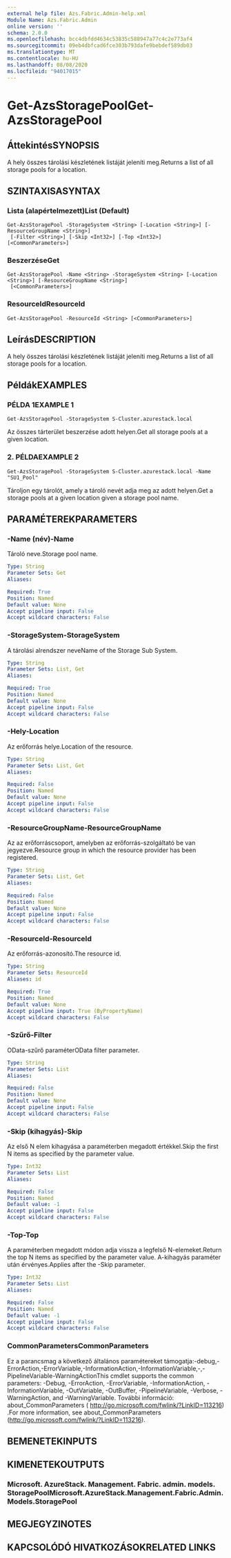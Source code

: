 ```yaml
---
external help file: Azs.Fabric.Admin-help.xml
Module Name: Azs.Fabric.Admin
online version: ''
schema: 2.0.0
ms.openlocfilehash: bcc4dbfdd4634c53835c588947a77c4c2e773af4
ms.sourcegitcommit: 09eb4dbfcad6fce303b793dafe9bebdef589db03
ms.translationtype: MT
ms.contentlocale: hu-HU
ms.lasthandoff: 08/08/2020
ms.locfileid: "94017015"
---
```

# <span data-ttu-id="6ffdd-101">Get-AzsStoragePool</span><span class="sxs-lookup"><span data-stu-id="6ffdd-101">Get-AzsStoragePool</span></span>

## <span data-ttu-id="6ffdd-102">Áttekintés</span><span class="sxs-lookup"><span data-stu-id="6ffdd-102">SYNOPSIS</span></span>
<span data-ttu-id="6ffdd-103">A hely összes tárolási készletének listáját jeleníti meg.</span><span class="sxs-lookup"><span data-stu-id="6ffdd-103">Returns a list of all storage pools for a location.</span></span>

## <span data-ttu-id="6ffdd-104">SZINTAXISA</span><span class="sxs-lookup"><span data-stu-id="6ffdd-104">SYNTAX</span></span>

### <span data-ttu-id="6ffdd-105">Lista (alapértelmezett)</span><span class="sxs-lookup"><span data-stu-id="6ffdd-105">List (Default)</span></span>
```
Get-AzsStoragePool -StorageSystem <String> [-Location <String>] [-ResourceGroupName <String>]
 [-Filter <String>] [-Skip <Int32>] [-Top <Int32>] [<CommonParameters>]
```

### <span data-ttu-id="6ffdd-106">Beszerzése</span><span class="sxs-lookup"><span data-stu-id="6ffdd-106">Get</span></span>
```
Get-AzsStoragePool -Name <String> -StorageSystem <String> [-Location <String>] [-ResourceGroupName <String>]
 [<CommonParameters>]
```

### <span data-ttu-id="6ffdd-107">ResourceId</span><span class="sxs-lookup"><span data-stu-id="6ffdd-107">ResourceId</span></span>
```
Get-AzsStoragePool -ResourceId <String> [<CommonParameters>]
```

## <span data-ttu-id="6ffdd-108">Leírás</span><span class="sxs-lookup"><span data-stu-id="6ffdd-108">DESCRIPTION</span></span>
<span data-ttu-id="6ffdd-109">A hely összes tárolási készletének listáját jeleníti meg.</span><span class="sxs-lookup"><span data-stu-id="6ffdd-109">Returns a list of all storage pools for a location.</span></span>

## <span data-ttu-id="6ffdd-110">Példák</span><span class="sxs-lookup"><span data-stu-id="6ffdd-110">EXAMPLES</span></span>

### <span data-ttu-id="6ffdd-111">PÉLDA 1</span><span class="sxs-lookup"><span data-stu-id="6ffdd-111">EXAMPLE 1</span></span>
```
Get-AzsStoragePool -StorageSystem S-Cluster.azurestack.local
```

<span data-ttu-id="6ffdd-112">Az összes tárterület beszerzése adott helyen.</span><span class="sxs-lookup"><span data-stu-id="6ffdd-112">Get all storage pools at a given location.</span></span>

### <span data-ttu-id="6ffdd-113">2. PÉLDA</span><span class="sxs-lookup"><span data-stu-id="6ffdd-113">EXAMPLE 2</span></span>
```
Get-AzsStoragePool -StorageSystem S-Cluster.azurestack.local -Name "SU1_Pool"
```

<span data-ttu-id="6ffdd-114">Tároljon egy tárolót, amely a tároló nevét adja meg az adott helyen.</span><span class="sxs-lookup"><span data-stu-id="6ffdd-114">Get a storage pools at a given location given a storage pool name.</span></span>

## <span data-ttu-id="6ffdd-115">PARAMÉTEREK</span><span class="sxs-lookup"><span data-stu-id="6ffdd-115">PARAMETERS</span></span>

### <span data-ttu-id="6ffdd-116">-Name (név)</span><span class="sxs-lookup"><span data-stu-id="6ffdd-116">-Name</span></span>
<span data-ttu-id="6ffdd-117">Tároló neve.</span><span class="sxs-lookup"><span data-stu-id="6ffdd-117">Storage pool name.</span></span>

```yaml
Type: String
Parameter Sets: Get
Aliases:

Required: True
Position: Named
Default value: None
Accept pipeline input: False
Accept wildcard characters: False
```

### <span data-ttu-id="6ffdd-118">-StorageSystem</span><span class="sxs-lookup"><span data-stu-id="6ffdd-118">-StorageSystem</span></span>
<span data-ttu-id="6ffdd-119">A tárolási alrendszer neve</span><span class="sxs-lookup"><span data-stu-id="6ffdd-119">Name of the Storage Sub System.</span></span>

```yaml
Type: String
Parameter Sets: List, Get
Aliases:

Required: True
Position: Named
Default value: None
Accept pipeline input: False
Accept wildcard characters: False
```

### <span data-ttu-id="6ffdd-120">-Hely</span><span class="sxs-lookup"><span data-stu-id="6ffdd-120">-Location</span></span>
<span data-ttu-id="6ffdd-121">Az erőforrás helye.</span><span class="sxs-lookup"><span data-stu-id="6ffdd-121">Location of the resource.</span></span>

```yaml
Type: String
Parameter Sets: List, Get
Aliases:

Required: False
Position: Named
Default value: None
Accept pipeline input: False
Accept wildcard characters: False
```

### <span data-ttu-id="6ffdd-122">-ResourceGroupName</span><span class="sxs-lookup"><span data-stu-id="6ffdd-122">-ResourceGroupName</span></span>
<span data-ttu-id="6ffdd-123">Az az erőforráscsoport, amelyben az erőforrás-szolgáltató be van jegyezve.</span><span class="sxs-lookup"><span data-stu-id="6ffdd-123">Resource group in which the resource provider has been registered.</span></span>

```yaml
Type: String
Parameter Sets: List, Get
Aliases:

Required: False
Position: Named
Default value: None
Accept pipeline input: False
Accept wildcard characters: False
```

### <span data-ttu-id="6ffdd-124">-ResourceId</span><span class="sxs-lookup"><span data-stu-id="6ffdd-124">-ResourceId</span></span>
<span data-ttu-id="6ffdd-125">Az erőforrás-azonosító.</span><span class="sxs-lookup"><span data-stu-id="6ffdd-125">The resource id.</span></span>

```yaml
Type: String
Parameter Sets: ResourceId
Aliases: id

Required: True
Position: Named
Default value: None
Accept pipeline input: True (ByPropertyName)
Accept wildcard characters: False
```

### <span data-ttu-id="6ffdd-126">-Szűrő</span><span class="sxs-lookup"><span data-stu-id="6ffdd-126">-Filter</span></span>
<span data-ttu-id="6ffdd-127">OData-szűrő paraméter</span><span class="sxs-lookup"><span data-stu-id="6ffdd-127">OData filter parameter.</span></span>

```yaml
Type: String
Parameter Sets: List
Aliases:

Required: False
Position: Named
Default value: None
Accept pipeline input: False
Accept wildcard characters: False
```

### <span data-ttu-id="6ffdd-128">-Skip (kihagyás)</span><span class="sxs-lookup"><span data-stu-id="6ffdd-128">-Skip</span></span>
<span data-ttu-id="6ffdd-129">Az első N elem kihagyása a paraméterben megadott értékkel.</span><span class="sxs-lookup"><span data-stu-id="6ffdd-129">Skip the first N items as specified by the parameter value.</span></span>

```yaml
Type: Int32
Parameter Sets: List
Aliases:

Required: False
Position: Named
Default value: -1
Accept pipeline input: False
Accept wildcard characters: False
```

### <span data-ttu-id="6ffdd-130">-Top</span><span class="sxs-lookup"><span data-stu-id="6ffdd-130">-Top</span></span>
<span data-ttu-id="6ffdd-131">A paraméterben megadott módon adja vissza a legfelső N-elemeket.</span><span class="sxs-lookup"><span data-stu-id="6ffdd-131">Return the top N items as specified by the parameter value.</span></span>
<span data-ttu-id="6ffdd-132">A-kihagyás paraméter után érvényes.</span><span class="sxs-lookup"><span data-stu-id="6ffdd-132">Applies after the -Skip parameter.</span></span>

```yaml
Type: Int32
Parameter Sets: List
Aliases:

Required: False
Position: Named
Default value: -1
Accept pipeline input: False
Accept wildcard characters: False
```

### <span data-ttu-id="6ffdd-133">CommonParameters</span><span class="sxs-lookup"><span data-stu-id="6ffdd-133">CommonParameters</span></span>
<span data-ttu-id="6ffdd-134">Ez a parancsmag a következő általános paramétereket támogatja:-debug,-ErrorAction,-ErrorVariable,-InformationAction,-InformationVariable,-,-PipelineVariable-WarningAction</span><span class="sxs-lookup"><span data-stu-id="6ffdd-134">This cmdlet supports the common parameters: -Debug, -ErrorAction, -ErrorVariable, -InformationAction, -InformationVariable, -OutVariable, -OutBuffer, -PipelineVariable, -Verbose, -WarningAction, and -WarningVariable.</span></span> <span data-ttu-id="6ffdd-135">További információ: about_CommonParameters ( http://go.microsoft.com/fwlink/?LinkID=113216) .</span><span class="sxs-lookup"><span data-stu-id="6ffdd-135">For more information, see about_CommonParameters (http://go.microsoft.com/fwlink/?LinkID=113216).</span></span>

## <span data-ttu-id="6ffdd-136">BEMENETEK</span><span class="sxs-lookup"><span data-stu-id="6ffdd-136">INPUTS</span></span>

## <span data-ttu-id="6ffdd-137">KIMENETEK</span><span class="sxs-lookup"><span data-stu-id="6ffdd-137">OUTPUTS</span></span>

### <span data-ttu-id="6ffdd-138">Microsoft. AzureStack. Management. Fabric. admin. models. StoragePool</span><span class="sxs-lookup"><span data-stu-id="6ffdd-138">Microsoft.AzureStack.Management.Fabric.Admin.Models.StoragePool</span></span>

## <span data-ttu-id="6ffdd-139">MEGJEGYZI</span><span class="sxs-lookup"><span data-stu-id="6ffdd-139">NOTES</span></span>

## <span data-ttu-id="6ffdd-140">KAPCSOLÓDÓ HIVATKOZÁSOK</span><span class="sxs-lookup"><span data-stu-id="6ffdd-140">RELATED LINKS</span></span>
